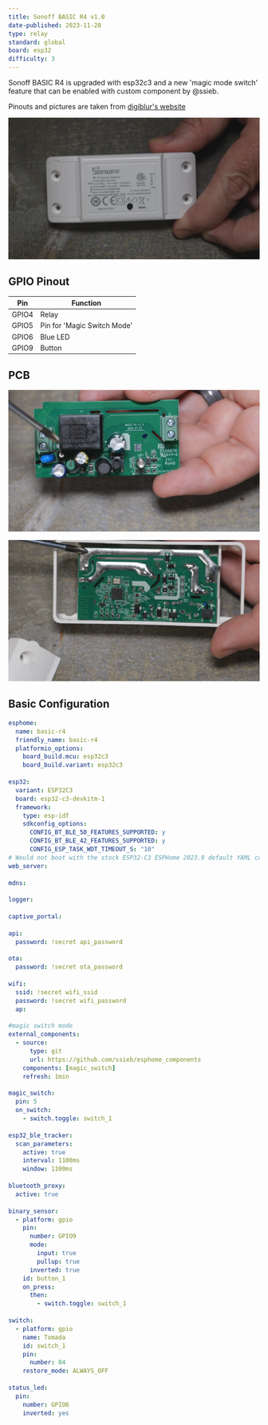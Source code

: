 ```yaml
---
title: Sonoff BASIC R4 v1.0
date-published: 2023-11-28
type: relay
standard: global
board: esp32
difficulty: 3
---
```


Sonoff BASIC R4 is upgraded with esp32c3 and a new 'magic mode switch' feature that can be enabled with custom component by @ssieb.

Pinouts and pictures are taken from [digiblur's website](https://digiblur.com/wiki/devices/relays/sonoff-basic-r4/)

![alt text](sonoff_basic_r4.webp "Sonoff BASIC R4")

## GPIO Pinout

| Pin   | Function                    |
| ----- | --------------------------- |
| GPIO4 | Relay                       |
| GPIO5 | Pin for 'Magic Switch Mode' |
| GPIO6 | Blue LED                    |
| GPIO9 | Button                      |

## PCB

![alt text](sonoff_basic_r4_pcb.webp "Sonoff BASIC R4 PCB")

![alt text](sonoff_basic_r4_pcb_rear.webp "Sonoff BASIC R4 PCB rear")

## Basic Configuration

```yaml
esphome:
  name: basic-r4
  friendly_name: basic-r4
  platformio_options:
    board_build.mcu: esp32c3
    board_build.variant: esp32c3

esp32:
  variant: ESP32C3
  board: esp32-c3-devkitm-1
  framework:
    type: esp-idf
    sdkconfig_options:
      CONFIG_BT_BLE_50_FEATURES_SUPPORTED: y
      CONFIG_BT_BLE_42_FEATURES_SUPPORTED: y
      CONFIG_ESP_TASK_WDT_TIMEOUT_S: "10"
# Would not boot with the stock ESP32-C3 ESPHome 2023.9 default YAML config until I added/change the settings above for ESP32C3
web_server:

mdns:

logger:

captive_portal:

api:
  password: !secret api_password

ota:
  password: !secret ota_password

wifi:
  ssid: !secret wifi_ssid
  password: !secret wifi_password
  ap:

#magic switch mode
external_components:
  - source:
      type: git
      url: https://github.com/ssieb/esphome_components
    components: [magic_switch]
    refresh: 1min

magic_switch:
  pin: 5
  on_switch:
    - switch.toggle: switch_1

esp32_ble_tracker:
  scan_parameters:
    active: true
    interval: 1100ms
    window: 1100ms

bluetooth_proxy:
  active: true

binary_sensor:
  - platform: gpio
    pin:
      number: GPIO9
      mode:
        input: true
        pullup: true
      inverted: true
    id: button_1
    on_press:
      then:
        - switch.toggle: switch_1

switch:
  - platform: gpio
    name: Tomada
    id: switch_1
    pin:
      number: 04
    restore_mode: ALWAYS_OFF

status_led:
  pin:
    number: GPIO6
    inverted: yes
```
